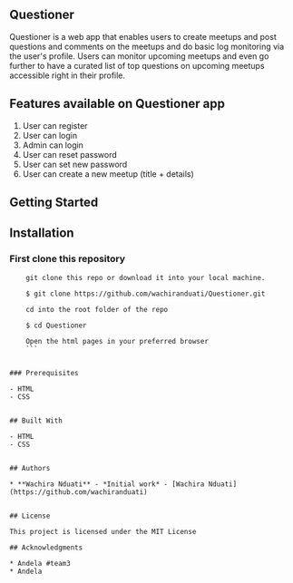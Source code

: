 ## Questioner

Questioner is a web app that enables users to create meetups and post questions and comments on the meetups and do basic log monitoring via the user's profile. Users can monitor upcoming meetups and even go further to have a curated list of top questions on upcoming meetups accessible right in their profile.
## Features available on Questioner app
 1. User can register
 2. User can login
 3. Admin can login
 4. User can reset password
 5. User can set new password
 6. User can create a new meetup (title + details)

## Getting Started

## Installation
### First clone this repository
```
    git clone this repo or download it into your local machine.

    $ git clone https://github.com/wachiranduati/Questioner.git

    cd into the root folder of the repo

    $ cd Questioner

    Open the html pages in your preferred browser
    ```


### Prerequisites

- HTML
- CSS


## Built With

- HTML
- CSS


## Authors

* **Wachira Nduati** - *Initial work* - [Wachira Nduati](https://github.com/wachiranduati)


## License

This project is licensed under the MIT License

## Acknowledgments

* Andela #team3
* Andela
